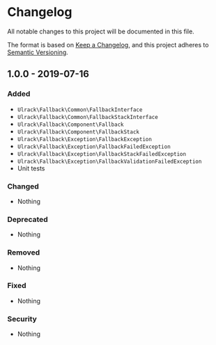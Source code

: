 # Changelog
All notable changes to this project will be documented in this file.

The format is based on [Keep a Changelog](https://keepachangelog.com/en/1.0.0/),
and this project adheres to [Semantic Versioning](https://semver.org/spec/v2.0.0.html).

## 1.0.0 - 2019-07-16
### Added
- `Ulrack\Fallback\Common\FallbackInterface`
- `Ulrack\Fallback\Common\FallbackStackInterface`
- `Ulrack\Fallback\Component\Fallback`
- `Ulrack\Fallback\Component\FallbackStack`
- `Ulrack\Fallback\Exception\FallbackException`
- `Ulrack\Fallback\Exception\FallbackFailedException`
- `Ulrack\Fallback\Exception\FallbackStackFailedException`
- `Ulrack\Fallback\Exception\FallbackValidationFailedException`
- Unit tests

### Changed
- Nothing

### Deprecated
- Nothing

### Removed
- Nothing

### Fixed
- Nothing

### Security
- Nothing

[Unreleased]: https://github.com/ulrack/fallback/compare/1.0.0...HEAD
